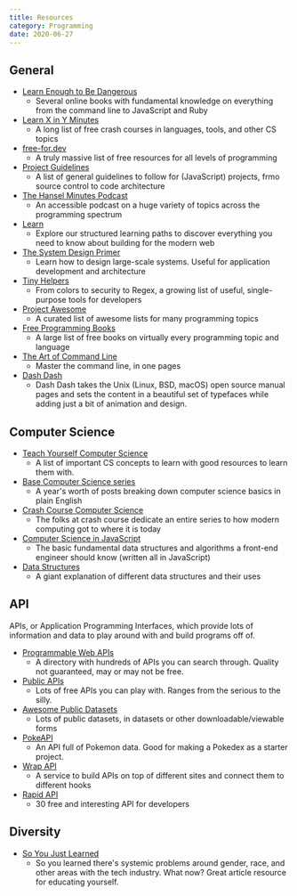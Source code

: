 ```yaml
---
title: Resources
category: Programming
date: 2020-06-27
---
```


## General

* [Learn Enough to Be Dangerous](https://www.learnenough.com/courses)
  * Several online books with fundamental knowledge on everything from the command line to JavaScript and Ruby
* [Learn X in Y Minutes](https://learnxinyminutes.com/)
  * A long list of free crash courses in languages, tools, and other CS topics
* [free-for.dev](https://free-for.dev/#/)
  * A truly massive list of free resources for all levels of programming
* [Project Guidelines](https://github.com/elsewhencode/project-guidelines)
  * A list of general guidelines to follow for (JavaScript) projects, frmo source control to code architecture
* [The Hansel Minutes Podcast](https://www.hanselminutes.com/)
  * An accessible podcast on a huge variety of topics across the programming spectrum
* [Learn](https://web.dev/learn/)
  * Explore our structured learning paths to discover everything you need to know about building for the modern web
* [The System Design Primer](https://github.com/donnemartin/system-design-primer)
  * Learn how to design large-scale systems. Useful for application development and architecture
* [Tiny Helpers](https://tiny-helpers.dev/color/)
  * From colors to security to Regex, a growing list of useful, single-purpose tools for developers
* [Project Awesome](https://project-awesome.org/)
  * A curated list of awesome lists for many programming topics
* [Free Programming Books](https://github.com/EbookFoundation/free-programming-books)
  * A large list of free books on virtually every programming topic and language
* [The Art of Command Line](https://github.com/jlevy/the-art-of-command-line)
  * Master the command line, in one pages
* [Dash Dash](https://dashdash.io/)
  * Dash Dash takes the Unix (Linux, BSD, macOS) open source manual pages and sets the content in a beautiful set of typefaces while adding just a bit of animation and design.

## Computer Science

* [Teach Yourself Computer Science](https://teachyourselfcs.com/)
  * A list of important CS concepts to learn with good resources to learn them with.
* [Base Computer Science series](https://medium.com/basecs)
  * A year's worth of posts breaking down computer science basics in plain English
* [Crash Course Computer Science](https://www.youtube.com/playlist?list=PLME-KWdxI8dcaHSzzRsNuOLXtM2Ep_C7a)
  * The folks at crash course dedicate an entire series to how modern computing got to where it is today
* [Computer Science in JavaScript](https://github.com/davidshariff/computer-science)
  * The basic fundamental data structures and algorithms a front-end engineer should know (written all in JavaScript)
* [Data Structures](https://www.geeksforgeeks.org/data-structures/)
  * A giant explanation of different data structures and their uses

## API

APIs, or Application Programming Interfaces, which provide lots of information and data to play around with and build programs off of.

* [Programmable Web APIs](https://www.programmableweb.com/category/all/apis)
  * A directory with hundreds of APIs you can search through. Quality not guaranteed, may or may not be free.
* [Public APIs](https://github.com/public-apis/public-apis)
  * Lots of free APIs you can play with. Ranges from the serious to the silly.
* [Awesome Public Datasets](https://github.com/awesomedata/awesome-public-datasets)
  * Lots of public datasets, in datasets or other downloadable/viewable forms
* [PokeAPI](https://pokeapi.co/)
  * An API full of Pokemon data. Good for making a Pokedex as a starter project.
* [Wrap API](https://wrapapi.com/)
  * A service to build APIs on top of different sites and connect them to different hooks
* [Rapid API](https://rapidapi.com/collection/list-of-free-apis)
  * 30 free and interesting API for developers

## Diversity

* [So You Just Learned](https://github.com/sublimemarch/so-you-just-learned)
  * So you learned there's systemic problems around gender, race, and other areas with the tech industry. What now? Great article resource for educating yourself.
